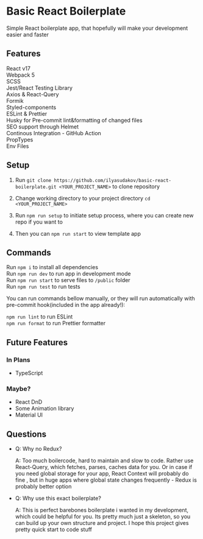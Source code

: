 # Basic React Boilerplate

Simple React boilerplate app, that hopefully will make your development easier and faster

## Features

React v17<br>
Webpack 5<br>
SCSS<br>
Jest/React Testing Library<br>
Axios & React-Query<br>
Formik<br>
Styled-components<br>
ESLint & Prettier<br>
Husky for Pre-commit lint&formatting of changed files<br>
SEO support through Helmet<br>
Continous Integration - GitHub Action<br>
PropTypes<br>
Env Files<br>

## Setup

1. Run `git clone https://github.com/ilyasudakov/basic-react-boilerplate.git <YOUR_PROJECT_NAME>` to clone repository<br>

2. Change working directory to your project directory `cd <YOUR_PROJECT_NAME>`<br>

3. Run `npm run setup` to initiate setup process, where you can create new repo if you want to<br>

4. Then you can `npm run start` to view template app

## Commands

Run `npm i` to install all dependencies<br>
Run `npm run dev` to run app in development mode<br>
Run `npm run start` to serve files to `/public` folder<br>
Run `npm run test` to run tests<br>

You can run commands bellow manually, or they will run automatically with pre-commit hook(included in the app already!):

`npm run lint` to run ESLint<br>
`npm run format` to run Prettier formatter<br>

## Future Features

### In Plans

- TypeScript

### Maybe?

- React DnD
- Some Animation library
- Material UI

## Questions

- Q: Why no Redux?

  A: Too much boilercode, hard to maintain and slow to code. Rather use React-Query, which fetches, parses, caches data for you. Or in case if you need global storage for your app, React Context will probably do fine , but in huge apps where global state changes frequently - Redux is probably better option

- Q: Why use this exact boilerplate?

  A: This is perfect barebones boilerplate i wanted in my development, which could be helpful for you. Its pretty much just a skeleton, so you can build up your own structure and project. I hope this project gives pretty quick start to code stuff
